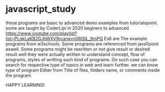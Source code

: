 # javascript_study
these programs are basic to advanced demo examples from tutorialspoint.
some are taught by CoderLipi in 2020 beginers to advanced https://www.youtube.com/playlist?list=PLqkLaKB2GJhWXV9rcarwvn06ISlL_9mPQ
Es6 are The example programs from w3schools.
Some programs are referenced from javaTpoint aswell.
Some programs might be rewritten or not give result or desired result well they were actually written to understand concept, flow of programs, styles of writting such kind of programs. On such case you can search for respective type of topics in web and learn further.
we can know type of program Either from Title of files, folders name, or comments inside the program.

HAPPY LEARNING!
